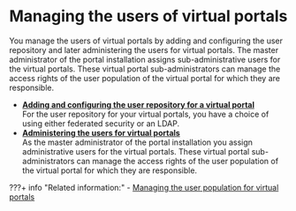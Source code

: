 # Managing the users of virtual portals

You manage the users of virtual portals by adding and configuring the user repository and later administering the users for virtual portals. The master administrator of the portal installation assigns sub-administrative users for the virtual portals. These virtual portal sub-administrators can manage the access rights of the user population of the virtual portal for which they are responsible. 


-   **[Adding and configuring the user repository for a virtual portal](advp_tsk_mng_urep.md)**  
For the user repository for your virtual portals, you have a choice of using either federated security or an LDAP.
-   **[Administering the users for virtual portals](advp_tsk_adm_usr.md)**  
As the master administrator of the portal installation you assign administrative users for the virtual portals. These virtual portal sub-administrators can manage the access rights of the user population of the virtual portal for which they are responsible.


???+ info "Related information:"
    - [Managing the user population for virtual portals](../../../vp_planning/advppln_mgupop.md)

